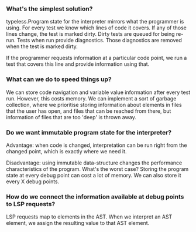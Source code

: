 
### What's the simplest solution?
typeless.Program state for the interpreter mirrors what the programmer is using.
For every test we know which lines of code it covers. 
If any of those lines change, the test is marked dirty.
Dirty tests are queued for being re-run. Tests when run provide diagnostics. Those diagnostics are removed when the test is marked dirty.

If the programmer requests information at a particular code point, we run a test that covers this line and provide information using that.

### What can we do to speed things up?

We can store code navigation and variable value information after every test run. However, this costs memory. We can implement a sort of garbage collection, where we prioritise storing information about elements in files that the user has open, and files that can be reached from there, but information of files that are too 'deep' is thrown away.

### Do we want immutable program state for the interpreter?

Advantage: when code is changed, interpretation can be run right from the changed point, which is exactly where we need it.

Disadvantage: using immutable data-structure changes the performance characteristics of the program. What's the worst case?
Storing the program state at every debug point can cost a lot of memory. We can also store it every X debug points.

### How do we connect the information available at debug points to LSP requests?
LSP requests map to elements in the AST.
When we interpret an AST element, we assign the resulting value to that AST element.